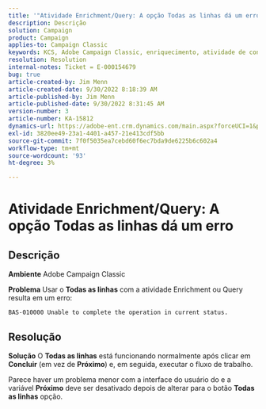```yaml
---
title: '"Atividade Enrichment/Query: A opção Todas as linhas dá um erro'''
description: Descrição
solution: Campaign
product: Campaign
applies-to: Campaign Classic
keywords: KCS, Adobe Campaign Classic, enriquecimento, atividade de consulta, opção Todas as linhas, erro
resolution: Resolution
internal-notes: Ticket = E-000154679
bug: true
article-created-by: Jim Menn
article-created-date: 9/30/2022 8:18:39 AM
article-published-by: Jim Menn
article-published-date: 9/30/2022 8:31:45 AM
version-number: 3
article-number: KA-15812
dynamics-url: https://adobe-ent.crm.dynamics.com/main.aspx?forceUCI=1&pagetype=entityrecord&etn=knowledgearticle&id=85aa3c7c-9840-ed11-9db1-0022480866ad
exl-id: 3820ee49-23a1-4401-a457-21e413cdf5bb
source-git-commit: 7f0f5035ea7cebd60f6ec7bda9de6225b6c602a4
workflow-type: tm+mt
source-wordcount: '93'
ht-degree: 3%

---
```


# Atividade Enrichment/Query: A opção Todas as linhas dá um erro

## Descrição


<b>Ambiente</b>
Adobe Campaign Classic

<b>Problema</b>
Usar o <b>Todas as linhas</b> com a atividade Enrichment ou Query resulta em um erro:


```
BAS-010000 Unable to complete the operation in current status.
```



## Resolução


<b>Solução</b>
O <b>Todas as linhas</b> está funcionando normalmente após clicar em <b>Concluir</b> (em vez de <b>Próximo</b>) e, em seguida, executar o fluxo de trabalho.

Parece haver um problema menor com a interface do usuário do e a variável <b>Próximo</b> deve ser desativado depois de alterar para o botão <b>Todas as linhas</b> opção.
